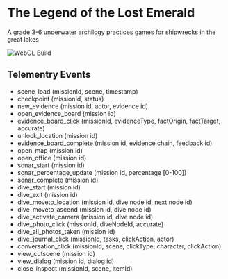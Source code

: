 # The Legend of the Lost Emerald
A grade 3-6 underwater archilogy practices games for shipwrecks in the great lakes

![WebGL Build](https://github.com/fielddaylab/shipwreck/workflows/WebGL%20Build/badge.svg)

## Telementry Events
* scene_load (missionId, scene, timestamp)
* checkpoint (missionId, status)
* new_evidence (mission id, actor, evidence id)
* open_evidence_board (mission id)
* evidence_board_click (missionId, evidenceType, factOrigin, factTarget, accurate)
* unlock_location (mission id)
* evidence_board_complete (mission id, evidence chain, feedback id)
* open_map (mission id)
* open_office (mission id)
* sonar_start (mission id)
* sonar_percentage_update (mission id, percentage [0-100])
* sonar_complete (mission id)
* dive_start (mission id)
* dive_exit (mission id)
* dive_moveto_location (mission id, dive node id, next node id)
* dive_moveto_ascend (mission id, dive node id)
* dive_activate_camera (mission id, dive node id)
* dive_photo_click (missionId, diveNodeId, accurate)
* dive_all_photos_taken (mission id)
* dive_journal_click (missionId, tasks, clickAction, actor)
* conversation_click (missionId, scene, clickType, character, clickAction)
* view_cutscene (mission id)
* view_dialog (mission id, dialog id)
* close_inspect (missionId, scene, itemId)
